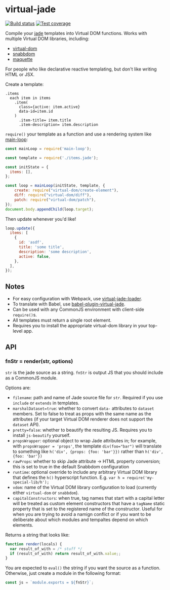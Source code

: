 # virtual-jade

[![Build status][travis-image]][travis-url]
[![Test coverage][coveralls-image]][coveralls-url]

Compile your [jade](https://github.com/jadejs/jade) templates into Virtual DOM functions. Works with multiple Virtual DOM libraries, including:
- [virtual-dom](https://github.com/Matt-Esch/virtual-dom)
- [snabbdom](https://github.com/snabbdom/snabbdom)
- [maquette](https://github.com/AFASSoftware/maquette)

For people who like declarative reactive templating, but don't like writing HTML or JSX.

Create a template:

```jade
.items
  each item in items
    .item(
      class={active: item.active}
      data-id=item.id
    )
      .item-title= item.title
      .item-description= item.description
```

`require()` your template as a function
and use a rendering system like [main-loop](https://github.com/Raynos/main-loop):

```js
const mainLoop = require('main-loop');

const template = require('./items.jade');

const initState = {
  items: [],
};

const loop = mainLoop(initState, template, {
    create: require("virtual-dom/create-element"),
    diff: require("virtual-dom/diff"),
    patch: require("virtual-dom/patch"),
});
document.body.appendChild(loop.target);
```

Then update whenever you'd like!

```js
loop.update({
  items: [
    {
      id: 'asdf',
      title: 'some title',
      description: 'some description',
      active: false,
    },
  ],
});
```

## Notes

- For easy configuration with Webpack, use [virtual-jade-loader](https://github.com/tdumitrescu/virtual-jade-loader).
- To translate with Babel, use [babel-plugin-virtual-jade](https://github.com/jbwyme/babel-plugin-virtual-jade).
- Can be used with any CommonJS environment with client-side `require()`s.
- All templates must return a single root element.
- Requires you to install the appropriate virtual-dom library in your top-level app.

## API

### fnStr = render(str, options)

`str` is the jade source as a string.
`fnStr` is output JS that you should include as a CommonJS module.

Options are:

- `filename`: path and name of Jade source file for `str`.
  Required if you use `include` or `extends` in templates.
- `marshalDataset=true`: whether to convert `data-` attributes
  to `dataset` members. Set to false to treat as props with the same
  name as the attributes (if your target Virtual DOM renderer does
  not support the `dataset` API).
- `pretty=false`: whether to beautify the resulting JS.
  Requires you to install `js-beautify` yourself.
- `propsWrapper`: optional object to wrap Jade attributes in; for example, with `propsWrapper = 'props'`, the template `div(foo="bar")` will translate to something like `h('div', {props: {foo: 'bar'}})` rather than `h('div', {foo: 'bar'})`
- `rawProps`: whether to skip Jade attribute -> HTML property conversion; this is set to true in the default Snabbdom configuration
- `runtime`: optional override to include any arbitrary Virtual DOM library that defines the `h()` hyperscript function. E.g. `var h = require('my-special-lib/h');`
- `vdom`: name of the Virtual DOM library configuration to load (currently either `virtual-dom` or `snabbdom`).
- `capitalConstructors`: when true, tag names that start with a capital letter will be treated as custom element constructors that have a `tagName` static property that is set to the registered name of the constructor. Useful for when you are trying to avoid a namign conflict or if you want to be deliberate about which modules and tempaltes depend on which elements.

Returns a string that looks like:

```js
function render(locals) {
  var result_of_with = /* stuff */
  if (result_of_with) return result_of_with.value;;
}
```

You are expected to `eval()` the string if you want the source as a function.
Otherwise, just create a module in the following format:

```js
const js = `module.exports = ${fnStr}`;
```

[travis-image]: https://img.shields.io/travis/tdumitrescu/virtual-jade/master.svg?style=flat-square
[travis-url]: https://travis-ci.org/tdumitrescu/virtual-jade
[coveralls-image]: https://img.shields.io/coveralls/tdumitrescu/virtual-jade.svg?style=flat-square
[coveralls-url]: https://coveralls.io/r/tdumitrescu/virtual-jade

